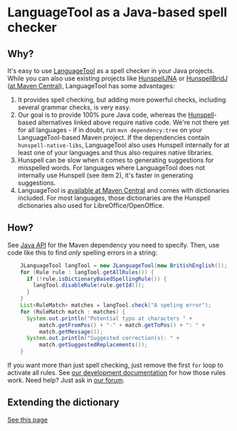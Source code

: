 # LanguageTool as a Java-based spell checker

## Why?

It's easy to use [LanguageTool](https://languagetool.org) as a spell checker in your Java projects. While you can also use
existing projects like [HunspellJNA](https://github.com/dren-dk/HunspellJNA) or
[HunspellBridJ](https://github.com/thomas-joiner/HunspellBridJ) ([at Maven Central](http://search.maven.org/#search|ga|1|a%3A%22hunspell-bridj%22)),
LanguageTool has some advantages:

1. It provides spell checking, but adding more powerful checks, including several grammar checks,
   is very easy.
2. Our goal is to provide 100% pure Java code, whereas the [Hunspell](http://hunspell.sourceforge.net/)-based
   alternatives linked above require native code. We're not there yet for all languages - if in doubt,
   run `mvn dependency:tree` on your LanguageTool-based Maven project. If the dependencies contain
   `hunspell-native-libs`, LanguageTool also uses Hunspell internally for at least one of your languages
   and thus also requires native libraries.
3. Hunspell can be slow when it comes to generating suggestions for misspelled words. For languages where
   LanguageTool does not internally use Hunspell (see item 2), it's faster in generating suggestions.
4. LanguageTool is [available at Maven Central](https://search.maven.org/search?q=languagetool) and
   comes with dictionaries included. For most languages, those dictionaries are the Hunspell
   dictionaries also used for LibreOffice/OpenOffice.

## How?

See [Java API](/java-api) for the Maven dependency you need to specify. Then, use code
like this to find *only* spelling errors in a string:

```java
    JLanguageTool langTool = new JLanguageTool(new BritishEnglish());
    for (Rule rule : langTool.getAllRules()) {
      if (!rule.isDictionaryBasedSpellingRule()) {
        langTool.disableRule(rule.getId());
      }
    }
    List<RuleMatch> matches = langTool.check("A speling error");
    for (RuleMatch match : matches) {
      System.out.println("Potential typo at characters " +
          match.getFromPos() + "-" + match.getToPos() + ": " +
          match.getMessage());
      System.out.println("Suggested correction(s): " +
          match.getSuggestedReplacements());
    }
```

If you want more than just spell checking, just remove the first `for` loop to activate
all rules. See [our development documentation](/development-overview) for how
those rules work. Need help? Just ask in [our forum](https://forum.languagetool.org).

## Extending the dictionary

[See this page](/hunspell-support)
